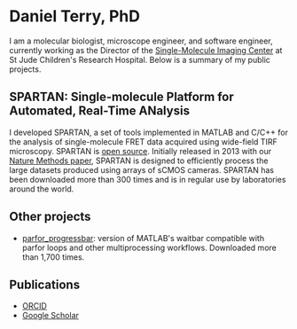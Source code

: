 # Daniel Terry, PhD
I am a molecular biologist, microscope engineer, and software engineer, currently working as the Director of the <a href="https://www.stjude.org/research/departments/structural-biology/single-molecule-imaging-center.html">Single-Molecule Imaging Center</a> at St Jude Children's Research Hospital. Below is a summary of my public projects.

## SPARTAN: Single-molecule Platform for Automated, Real-Time ANalysis
I developed SPARTAN, a set of tools implemented in MATLAB and C/C++ for the analysis of single-molecule FRET data acquired using wide-field TIRF microscopy. SPARTAN is <a href="https://www.scottcblanchardlab.com/software">open source</a>. Initially released in 2013 with our <a href="https://www.nature.com/articles/nmeth.3769">Nature Methods paper</a>, SPARTAN is designed to efficiently process the large datasets produced using arrays of sCMOS cameras. SPARTAN has been downloaded more than 300 times and is in regular use by laboratories around the world.

## Other projects
- <a href="https://www.mathworks.com/matlabcentral/fileexchange/53773-parfor_progressbar">parfor_progressbar</a>: version of MATLAB's waitbar compatible with parfor loops and other multiprocessing workflows. Downloaded more than 1,700 times.

## Publications
- <a href="https://orcid.org/0000-0001-9021-0084">ORCID</a>
- <a href="https://scholar.google.com/citations?user=9U4OOKYAAAAJ&hl=en&oi=ao">Google Scholar</a>

<!--
**dsterry/dsterry** is a ✨ _special_ ✨ repository because its `README.md` (this file) appears on your GitHub profile.

Here are some ideas to get you started:

- 🔭 I’m currently working on ...
- 🌱 I’m currently learning ...
- 👯 I’m looking to collaborate on ...
- 🤔 I’m looking for help with ...
- 💬 Ask me about ...
- 📫 How to reach me: ...
- 😄 Pronouns: ...
- ⚡ Fun fact: ...
-->



